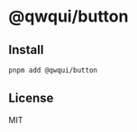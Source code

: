 # @qwqui/button

<!-- Description -->

## Install

```bash
pnpm add @qwqui/button
```

## License

MIT